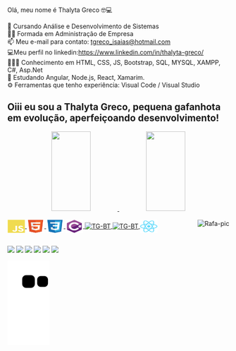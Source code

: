 
Olá, meu nome é Thalyta Greco  🤓💻

🔭 Cursando Análise e Desenvolvimento de Sistemas  
👩‍🎓 Formada em Administração de Empresa  
📫 Meu e-mail para contato: tgreco_isaias@hotmail.com  
💻Meu perfil no linkedin:https://www.linkedin.com/in/thalyta-greco/  
👨🏿‍💻 Conhecimento em HTML, CSS, JS, Bootstrap, SQL, MYSQL, XAMPP, C#, Asp.Net  
📌 Estudando Angular, Node.js, React, Xamarim.  
⚙️ Ferramentas que tenho experiência: Visual Code / Visual Studio 


## Oiii eu sou a Thalyta Greco, pequena gafanhota em evolução, aperfeiçoando desenvolvimento!
<div align="center">
  <a href="https://github.com/tgreco-isaias">
  <img height="180em" width="42%" src="https://github-readme-stats.vercel.app/api?username=tgreco-isaias&show_icons=true&theme=dracula&include_all_commits=true&count_private=true"/>
  <img height="180em" width="42%" src="https://github-readme-stats.vercel.app/api/top-langs/?username=tgreco-isaias&layout=compact&langs_count=7&theme=dracula"/>
</div>
 <div style="display: inline_block"><br>
  <img align="center" alt="TG-Js" height="30" width="40" src="https://raw.githubusercontent.com/devicons/devicon/master/icons/javascript/javascript-plain.svg">
  <img align="center" alt="TG-HTML" height="30" width="40" src="https://raw.githubusercontent.com/devicons/devicon/master/icons/html5/html5-original.svg">
  <img align="center" alt="TG-CSS" height="30" width="40" src="https://raw.githubusercontent.com/devicons/devicon/master/icons/css3/css3-original.svg">
  <img align="center" alt="TG-Csharp" height="30" width="40"src="https://raw.githubusercontent.com/devicons/devicon/master/icons/csharp/csharp-original.svg">
  <img align="center" alt="TG-BT" height="30" width="40" src="https://cdn.jsdelivr.net/gh/devicons/devicon/icons/bootstrap/bootstrap-original-wordmark.svg">
  <img align="center" alt="TG-BT" height="30" width="40" src="https://cdn.jsdelivr.net/gh/devicons/devicon/icons/angularjs/angularjs-original.svg">
  <img align="center" alt="TG-React" height="30" width="40" src="https://raw.githubusercontent.com/devicons/devicon/master/icons/react/react-original.svg">
 <img align="right" alt="Rafa-pic" height="150" src="https://im3.ezgif.com/tmp/ezgif-3-5c944bb1ae.gif" data-canonical-src="https://media.discordapp.net/attachments/639956127056134178/890373478988013628/Publicacoes_Instagram_1_1.png?width=676&amp;height=676" style="max-width: 100%;">
</div>
   
  ##
   

  
  <div> 
  <a href="null" target="_blank"><img src="https://img.shields.io/badge/YouTube-FF0000?style=for-the-badge&logo=youtube&logoColor=white" target="_blank"></a>
  <a href="null" target="_blank"><img src="https://img.shields.io/badge/-Instagram-%23E4405F?style=for-the-badge&logo=instagram&logoColor=white" target="_blank"></a>
 	<a href="null" target="_blank"><img src="https://img.shields.io/badge/Twitch-9146FF?style=for-the-badge&logo=twitch&logoColor=white" target="_blank"></a>
 <a href="null" target="_blank"><img src="https://img.shields.io/badge/Discord-7289DA?style=for-the-badge&logo=discord&logoColor=white" target="_blank"></a> 
  <a href = "mailto:tgreco_isaias@hotmail.com"><img src="https://img.shields.io/badge/Microsoft_Outlook-0078D4?style=for-the-badge&logo=microsoft-outlook&logoColor=white"></a>    
  <a href="https://www.linkedin.com/in/thalyta-greco/" target="_blank"><img src="https://img.shields.io/badge/-LinkedIn-%230077B5?style=for-the-badge&logo=linkedin&logoColor=white" target="_blank"></a> 
 
  ![Snake animation](https://github.com/rafaballerini/rafaballerini/blob/output/github-contribution-grid-snake.svg)
 
</div>
